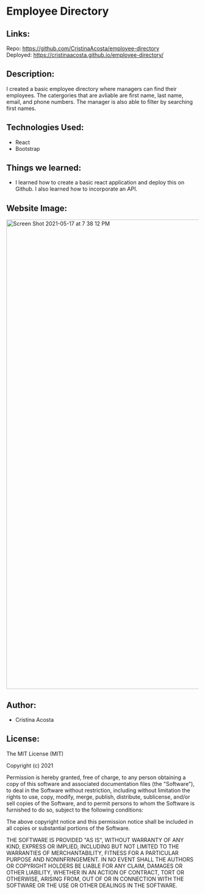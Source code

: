 # Employee Directory

## Links:

Repo: https://github.com/CristinaAcosta/employee-directory <br>
Deployed: https://cristinaacosta.github.io/employee-directory/

## Description:

I created a basic employee directory where managers can find their employees. The catergories that are avliable are first name, last name, email, and phone numbers. The manager is also able to filter by searching first names.

## Technologies Used:

- React
- Bootstrap

## Things we learned:

- I learned how to create a basic react application and deploy this on Github. I also learned how to incorporate an API.

## Website Image:

<img width="1230" alt="Screen Shot 2021-05-17 at 7 38 12 PM" src="https://user-images.githubusercontent.com/74034987/118581955-6c272d80-b747-11eb-8897-de51ca11e7d2.png">

## Author:

- Cristina Acosta

## License:

The MIT License (MIT)

Copyright (c) 2021

Permission is hereby granted, free of charge, to any person obtaining a copy of this software and associated documentation files (the "Software"), to deal in the Software without restriction, including without limitation the rights to use, copy, modify, merge, publish, distribute, sublicense, and/or sell copies of the Software, and to permit persons to whom the Software is furnished to do so, subject to the following conditions:

The above copyright notice and this permission notice shall be included in all copies or substantial portions of the Software.

THE SOFTWARE IS PROVIDED "AS IS", WITHOUT WARRANTY OF ANY KIND, EXPRESS OR IMPLIED, INCLUDING BUT NOT LIMITED TO THE WARRANTIES OF MERCHANTABILITY, FITNESS FOR A PARTICULAR PURPOSE AND NONINFRINGEMENT. IN NO EVENT SHALL THE AUTHORS OR COPYRIGHT HOLDERS BE LIABLE FOR ANY CLAIM, DAMAGES OR OTHER LIABILITY, WHETHER IN AN ACTION OF CONTRACT, TORT OR OTHERWISE, ARISING FROM, OUT OF OR IN CONNECTION WITH THE SOFTWARE OR THE USE OR OTHER DEALINGS IN THE SOFTWARE.

